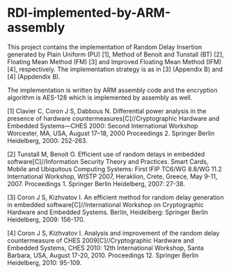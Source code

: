 # RDI-implemented-by-ARM-assembly
This project contains the implementation of Random Delay Insertion generated by Plain Uniform (PU) [1], Method of Benoit and Tunstall (BT) [2], Floating Mean Method (FM) [3] and Improved Floating Mean Method (IFM) [4], respectively. The implementation strategy is as in [3] (Appendix B) and [4] (Appdendix B).

The implementation is written by ARM assembly code and the encryption algorithm is AES-128 which is implemented by assembly as well.

[1] Clavier C, Coron J S, Dabbous N. Differential power analysis in the presence of hardware countermeasures[C]//Cryptographic Hardware and Embedded Systems—CHES 2000: Second International Workshop Worcester, MA, USA, August 17–18, 2000 Proceedings 2. Springer Berlin Heidelberg, 2000: 252-263.

[2] Tunstall M, Benoit O. Efficient use of random delays in embedded software[C]//Information Security Theory and Practices. Smart Cards, Mobile and Ubiquitous Computing Systems: First IFIP TC6/WG 8.8/WG 11.2 International Workshop, WISTP 2007, Heraklion, Crete, Greece, May 9-11, 2007. Proceedings 1. Springer Berlin Heidelberg, 2007: 27-38.

[3] Coron J S, Kizhvatov I. An efficient method for random delay generation in embedded software[C]//International Workshop on Cryptographic Hardware and Embedded Systems. Berlin, Heidelberg: Springer Berlin Heidelberg, 2009: 156-170.

[4] Coron J S, Kizhvatov I. Analysis and improvement of the random delay countermeasure of CHES 2009[C]//Cryptographic Hardware and Embedded Systems, CHES 2010: 12th International Workshop, Santa Barbara, USA, August 17-20, 2010. Proceedings 12. Springer Berlin Heidelberg, 2010: 95-109.
